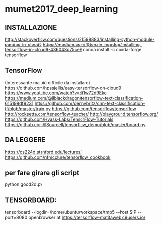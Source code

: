 # mumet2017_deep_learning

INSTALLAZIONE
------------
http://stackoverflow.com/questions/31598883/installing-python-module-pandas-in-cloud9
https://medium.com/@tenzin_ngodup/installing-tensorflow-in-cloud9-436043d75ce9
conda install -c conda-forge tensorflow


TensorFlow
----------
(Interessante ma più difficile da installare)
https://github.com/hpssjellis/easy-tensorflow-on-cloud9
https://www.youtube.com/watch?v=dt1w72d9Ekc
https://medium.com/@ilblackdragon/tensorflow-text-classification-615198df9231
https://github.com/dennybritz/cnn-text-classification-tf/blob/master/train.py
https://github.com/tensorflow/tensorflow
http://rocksetta.com/tensorflow-teacher/
http://playground.tensorflow.org/
https://github.com/Hvass-Labs/TensorFlow-Tutorials
https://github.com/llSourcell/tensorflow_demo/blob/master/board.py



DA LEGGERE
----------
https://cs224d.stanford.edu/lectures/
https://github.com/nfmcclure/tensorflow_cookbook




per fare girare gli script
--------------------------
python good2d.py 


TENSORBOARD:
-----------
tensorboard --logdir=/home/ubuntu/workspace/tmp5 --host $IP --port=8080
openbrowser at https://tensorflow-matitaweb.c9users.io/

